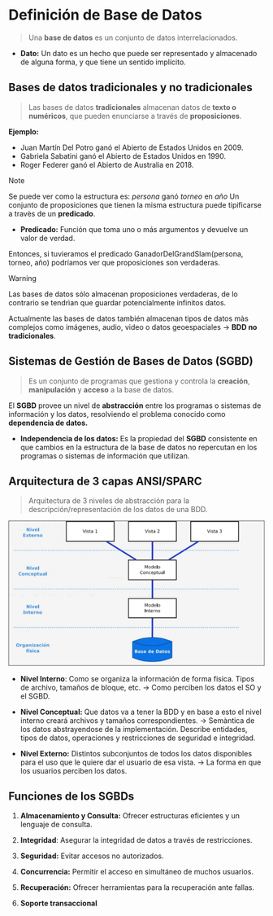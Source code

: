 # **Definición de Base de Datos**

> Una **base de datos** es un conjunto de datos interrelacionados.

- **Dato:** Un dato es un hecho que puede ser representado y almacenado de alguna forma, y que tiene un sentido implícito.

## **Bases de datos tradicionales y no tradicionales**

> Las bases de datos **tradicionales** almacenan datos de **texto o numéricos**, que pueden enunciarse a través de **proposiciones**.

**Ejemplo:**

- Juan Martín Del Potro ganó el Abierto de Estados Unidos en 2009.
- Gabriela Sabatini  ganó el Abierto de Estados Unidos en 1990.
- Roger Federer ganó el Abierto de Australia en 2018. 

> [!NOTE]
> Se puede ver como la estructura es: 
> *persona* ganó *torneo* en *año*
> Un conjunto de proposiciones que tienen la misma estructura puede tipificarse a travès de un **predicado**.


- **Predicado:** Función que toma uno o más argumentos y devuelve un valor de verdad.


Entonces, si tuvieramos el predicado GanadorDelGrandSlam(persona, torneo, año) podríamos ver que proposiciones son verdaderas.


> [!WARNING]
> Las bases de datos sólo almacenan proposiciones verdaderas, de lo contrario se tendrìan que guardar potencialmente infinitos datos.

Actualmente las bases de datos también almacenan tipos de datos màs complejos como imágenes, audio, video o datos geoespaciales $\rightarrow$ **BDD no tradicionales**.


## Sistemas de Gestión de Bases de Datos (SGBD)


> Es un conjunto de programas que gestiona y controla la **creación**, **manipulación** y **acceso** a la base de datos.


El **SGBD** provee un nivel de **abstracción** entre los programas o sistemas de información y los datos, resolviendo el problema conocido como **dependencia de datos.**

- **Independencia de los datos:** Es la propiedad del **SGBD** consistente en que cambios en la estructura de la base de datos no repercutan en los programas o sistemas de información que utilizan.

## Arquitectura de 3 capas ANSI/SPARC

> Arquitectura de 3 niveles de abstracción para la descripción/representación de los datos de una BDD.


![Arquitectura de 3 capas](img/arquitectura_3_capas.png)

- **Nivel Interno**: Como se organiza la información de forma fisica. Tipos de archivo, tamaños de bloque, etc. $\rightarrow$ Como perciben los datos el SO y el SGBD.

- **Nivel Conceptual:** Que datos va a tener la BDD y en base a esto el nivel interno creará archivos y tamaños correspondientes. $\rightarrow$ Semàntica de los datos abstrayendose de la implementación. Describe entidades, tipos de datos, operaciones y restricciones de seguridad e integridad.

- **Nivel Externo:** Distintos subconjuntos de todos los datos disponibles para el uso que le quiere dar el usuario de esa vista. $\rightarrow$ La forma en que los usuarios perciben los datos.

## Funciones de los SGBDs

1. **Almacenamiento y Consulta:** Ofrecer estructuras eficientes y un lenguaje de consulta.

2. **Integridad**: Asegurar la integridad de datos a través de restricciones.

3. **Seguridad:** Evitar accesos no autorizados.

4. **Concurrencia:** Permitir el acceso en simultáneo de muchos usuarios.

5. **Recuperación:** Ofrecer herramientas para la recuperación ante fallas.

6. **Soporte transaccional**
